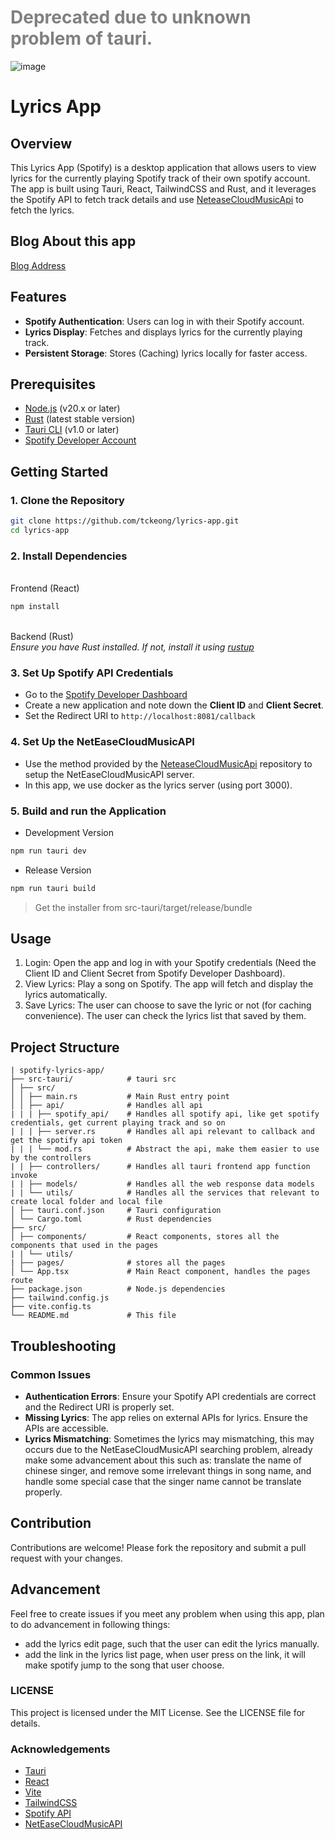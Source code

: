 # <span style="color:gray">Deprecated due to unknown problem of tauri.</span>

![image]("error.png")

# Lyrics App

## Overview

This Lyrics App (Spotify) is a desktop application that allows users to view lyrics for the currently playing Spotify track of their own spotify account. The app is built using Tauri, React, TailwindCSS and Rust, and it leverages the Spotify API to fetch track details and use [NeteaseCloudMusicApi](https://gitlab.com/Binaryify/neteasecloudmusicapi) to fetch the lyrics.

## Blog About this app

[Blog Address](https://medium.com/@teo238540/desktop-application-development-in-tauri-025e53053a26)

## Features

-   **Spotify Authentication**: Users can log in with their Spotify account.
-   **Lyrics Display**: Fetches and displays lyrics for the currently playing track.
-   **Persistent Storage**: Stores (Caching) lyrics locally for faster access.

## Prerequisites

-   [Node.js](https://nodejs.org/en/) (v20.x or later)
-   [Rust](https://www.rust-lang.org/) (latest stable version)
-   [Tauri CLI](https://tauri.app) (v1.0 or later)
-   [Spotify Developer Account](https://developer.spotify.com/)

## Getting Started

### 1. Clone the Repository

```bash
git clone https://github.com/tckeong/lyrics-app.git
cd lyrics-app
```

### 2. Install Dependencies

\
Frontend (React)

```bash
npm install
```

\
Backend (Rust) \
_Ensure you have Rust installed. If not, install it using [rustup](https://rustup.rs/)_

### 3. Set Up Spotify API Credentials

-   Go to the [Spotify Developer Dashboard](https://developer.spotify.com/dashboard)
-   Create a new application and note down the **Client ID** and **Client Secret**.
-   Set the Redirect URI to `http://localhost:8081/callback`

### 4. Set Up the NetEaseCloudMusicAPI

-   Use the method provided by the [NeteaseCloudMusicApi]("https://gitlab.com/Binaryify/neteasecloudmusicapi") repository to setup the NetEaseCloudMusicAPI server.
-   In this app, we use docker as the lyrics server (using port 3000).

### 5. Build and run the Application

-   Development Version

```bash
npm run tauri dev
```

-   Release Version

```bash
npm run tauri build
```

> Get the installer from src-tauri/target/release/bundle

## Usage

1. Login: Open the app and log in with your Spotify credentials (Need the Client ID and Client Secret from Spotify Developer Dashboard).
2. View Lyrics: Play a song on Spotify. The app will fetch and display the lyrics automatically.
3. Save Lyrics: The user can choose to save the lyric or not (for caching convenience). The user can check the lyrics list that saved by them.

## Project Structure

```
| spotify-lyrics-app/
├── src-tauri/            # tauri src
│ ├── src/
│ │ ├── main.rs           # Main Rust entry point
│ │ ├── api/              # Handles all api
| | | ├── spotify_api/    # Handles all spotify api, like get spotify credentials, get current playing track and so on
| | | ├── server.rs       # Handles all api relevant to callback and get the spotify api token
| | | └── mod.rs          # Abstract the api, make them easier to use by the controllers
| | ├── controllers/      # Handles all tauri frontend app function invoke
| | ├── models/           # Handles all the web response data models
| | └── utils/            # Handles all the services that relevant to create local folder and local file
│ ├── tauri.conf.json     # Tauri configuration
│ └── Cargo.toml          # Rust dependencies
├── src/
│ ├── components/         # React components, stores all the components that used in the pages
| | └── utils/
| ├── pages/              # stores all the pages
│ └── App.tsx             # Main React component, handles the pages route
├── package.json          # Node.js dependencies
├── tailwind.config.js
├── vite.config.ts
└── README.md             # This file
```

## Troubleshooting

### Common Issues

-   **Authentication Errors**: Ensure your Spotify API credentials are correct and the Redirect URI is properly set.
-   **Missing Lyrics**: The app relies on external APIs for lyrics. Ensure the APIs are accessible.
-   **Lyrics Mismatching**: Sometimes the lyrics may mismatching, this may occurs due to the NetEaseCloudMusicAPI searching problem, already make some advancement about this such as: translate the name of chinese singer, and remove some irrelevant things in song name, and handle some special case that the singer name cannot be translate properly.

## Contribution

Contributions are welcome! Please fork the repository and submit a pull request with your changes.

## Advancement

Feel free to create issues if you meet any problem when using this app, plan to do advancement in following things:

-   add the lyrics edit page, such that the user can edit the lyrics manually.
-   add the link in the lyrics list page, when user press on the link, it will make spotify jump to the song that user choose.

### LICENSE

This project is licensed under the MIT License. See the LICENSE file for details.

### Acknowledgements

-   [Tauri](https://tauri.app)
-   [React](https://react.dev/)
-   [Vite](https://vitejs.dev/)
-   [TailwindCSS](https://tailwindcss.com/)
-   [Spotify API](https://developer.spotify.com/documentation/web-api)
-   [NetEaseCloudMusicAPI](https://gitlab.com/Binaryify/neteasecloudmusicapi)
